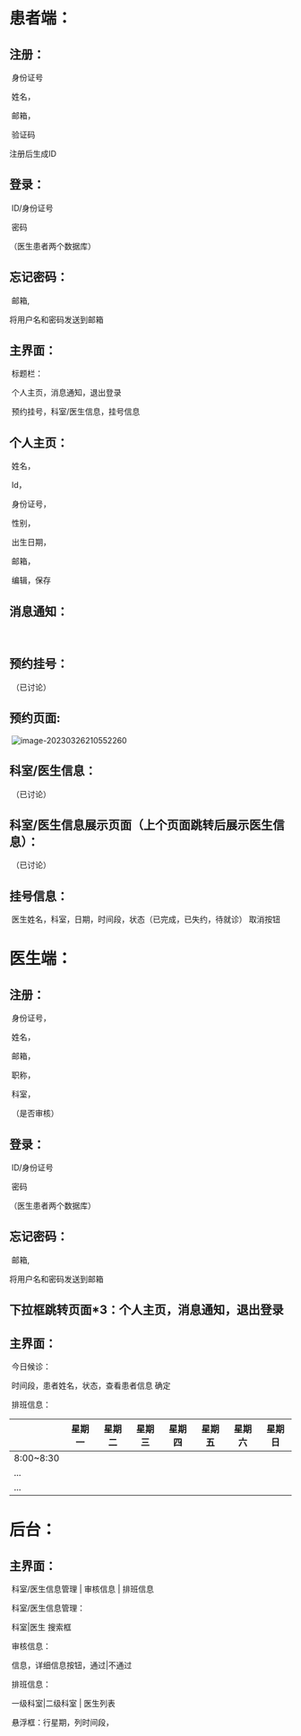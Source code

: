 # 患者端：

## 注册：

​	身份证号

​	姓名，

​	邮箱，

​	验证码

注册后生成ID

## 登录：

​	ID/身份证号

​	密码

（医生患者两个数据库）

## 忘记密码：

​	邮箱,

将用户名和密码发送到邮箱

## 主界面：

​	标题栏：	

​			个人主页，消息通知，退出登录

​	预约挂号，科室/医生信息，挂号信息

## 个人主页：

​	姓名，

​	Id，

​	身份证号，

​	性别，

​	出生日期，

​	邮箱，

​	编辑，保存

## 消息通知：

​	

## 预约挂号：

​	（已讨论）

## 预约页面:

​	![image-20230326210552260](D:\Typora\img\image-20230326210552260.png)

## 科室/医生信息：

​	（已讨论）

## 科室/医生信息展示页面（上个页面跳转后展示医生信息）：

​	（已讨论）

## 挂号信息：

​	医生姓名，科室，日期，时间段，状态（已完成，已失约，待就诊）  取消按钮

# 医生端：

## 注册：

​	身份证号，

​	姓名，

​	邮箱，

​	职称，

​	科室，

​	（是否审核）

## 登录：

​	ID/身份证号

​	密码

（医生患者两个数据库）

## 忘记密码：

​	邮箱,

将用户名和密码发送到邮箱

## 下拉框跳转页面*3：个人主页，消息通知，退出登录

## 主界面：

​	今日候诊：	 

​		时间段，患者姓名，状态，查看患者信息  确定

​	排班信息：

|           | 星期一 | 星期二 | 星期三 | 星期四 | 星期五 | 星期六 | 星期日 |
| --------- | ------ | ------ | ------ | ------ | ------ | ------ | ------ |
| 8:00~8:30 |        |        |        |        |        |        |        |
| ...       |        |        |        |        |        |        |        |
| ...       |        |        |        |        |        |        |        |

# 后台：

## 主界面：

​		科室/医生信息管理	|	审核信息	|	排班信息

​		科室/医生信息管理：

​				科室|医生	搜索框

​		审核信息：

​				信息，详细信息按钮，通过|不通过

​		排班信息：

​				一级科室|二级科室 | 医生列表

​				悬浮框：行星期，列时间段，

